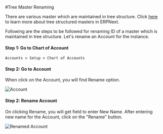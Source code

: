 <!-- add-breadcrumbs -->
#Tree Master Renaming

There are various master which are maintained in tree structure. Click [here](/docs/user/manual/en/setting-up/articles/managing-tree-structure-masters.html) to learn more about tree structured masters in ERPNext.

Following are the steps to be followed for renaming ID of a master which is maintained in tree structure. Let's rename an Account for the instance.

#### Step 1: Go to Chart of Account

`Accounts > Setup > Chart of Accounts`

#### Step 2: Go to Account

When click on the Account, you will find Rename option.

<img alt="Account" class="screenshot" src="/docs/assets/img/articles/rename-account.png">

#### Step 2: Rename Account

On clicking Rename, you will get field to enter New Name. After entering new name for the Account, click on the "Rename" button.

<img alt="Renamed Account" class="screenshot" src="/docs/assets/img/articles/rename-account-2.gif">

<!-- markdown -->
